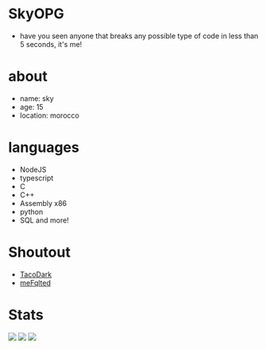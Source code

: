 # SkyOPG
- have you seen anyone that breaks any possible type of code in less than 5 seconds, it's me!
# about
- name: sky
- age: 15 
- location: morocco
# languages
- NodeJS
- typescript
- C
- C++
- Assembly x86
- python 
- SQL and more!
# Shoutout
- [TacoDark](https://github.com/TacoDark)
- [meFqlted](https://github.com/meFqulted)
# Stats
![](https://github-readme-stats.vercel.app/api?username=SkyOPG&theme=dark&hide_border=false&include_all_commits=false&count_private=false)
![](https://github-readme-streak-stats.herokuapp.com/?user=SkyOPG&theme=dark&hide_border=false)
![](https://github-readme-stats.vercel.app/api/top-langs/?username=SkyOPG&theme=dark&hide_border=false&include_all_commits=false&count_private=false&layout=compact)
